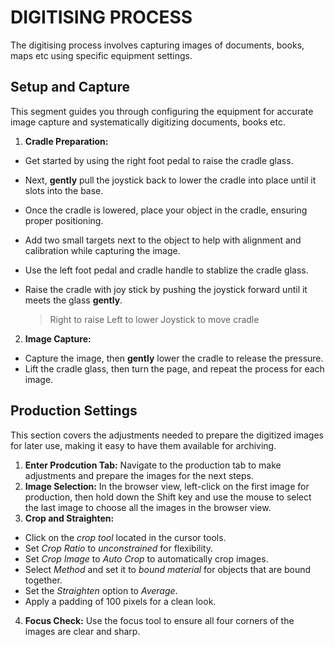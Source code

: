 # DIGITISING PROCESS
The digitising process involves capturing images of documents, books, maps etc using specific equipment settings. 

## Setup and Capture
This segment guides you through configuring the equipment for accurate image capture and systematically digitizing documents, books etc. 

1. **Cradle Preparation:**
- Get started by using the right foot pedal to raise the cradle glass.
- Next, **gently** pull the joystick back to lower the cradle into place until it slots into the base.
- Once the cradle is lowered, place your object in the cradle, ensuring proper positioning.
- Add two small targets next to the object to help with alignment and calibration while capturing the image.
- Use the left foot pedal and cradle handle to stablize the cradle glass.
- Raise the cradle with joy stick by pushing the joystick forward until it meets the glass **gently**.

  > Right to raise
  > Left to lower
  > Joystick to move cradle 

2. **Image Capture:**
- Capture the image, then **gently** lower the cradle to release the pressure.
- Lift the cradle glass, then turn the page, and repeat the process for each image.

## Production Settings
This section covers the adjustments needed to prepare the digitized images for later use, making it easy to have them available for archiving.

1. **Enter Prodcution Tab:** Navigate to the production tab to make adjustments and prepare the images for the next steps.
2. **Image Selection:** In the browser view, left-click on the first image for production, then hold down the Shift key and use the mouse to select the last image to choose all the images in the browser view.
3. **Crop and Straighten:**
- Click on the *crop tool* located in the cursor tools.
- Set *Crop Ratio* to *unconstrained* for flexibility. 
- Set *Crop Image* to *Auto Crop* to automatically crop images.
- Select *Method* and set it to *bound material* for objects that are bound together.
- Set the *Straighten* option to *Average*.
- Apply a padding of 100 pixels for a clean look. 
4. **Focus Check:** Use the focus tool to ensure all four corners of the images are clear and sharp.


